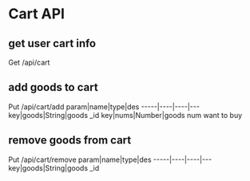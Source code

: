 # Cart API
## get user cart info
Get /api/cart

## add goods to cart
Put /api/cart/add
param|name|type|des
-----|----|----|---
key|goods|String|goods _id
key|nums|Number|goods num want to buy

## remove goods from cart
Put /api/cart/remove
param|name|type|des
-----|----|----|---
key|goods|String|goods _id